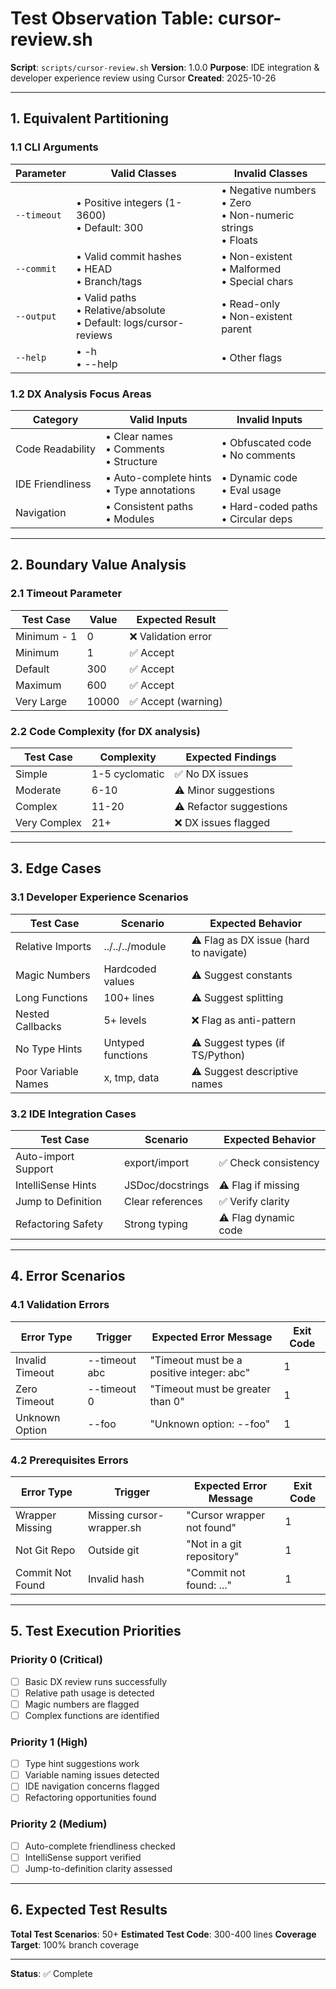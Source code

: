 # Test Observation Table: cursor-review.sh

**Script**: `scripts/cursor-review.sh`
**Version**: 1.0.0
**Purpose**: IDE integration & developer experience review using Cursor
**Created**: 2025-10-26

---

## 1. Equivalent Partitioning

### 1.1 CLI Arguments

| Parameter | Valid Classes | Invalid Classes |
|-----------|--------------|-----------------|
| `--timeout` | • Positive integers (1-3600)<br>• Default: 300 | • Negative numbers<br>• Zero<br>• Non-numeric strings<br>• Floats |
| `--commit` | • Valid commit hashes<br>• HEAD<br>• Branch/tags | • Non-existent<br>• Malformed<br>• Special chars |
| `--output` | • Valid paths<br>• Relative/absolute<br>• Default: logs/cursor-reviews | • Read-only<br>• Non-existent parent |
| `--help` | • -h<br>• --help | • Other flags |

### 1.2 DX Analysis Focus Areas

| Category | Valid Inputs | Invalid Inputs |
|----------|-------------|----------------|
| Code Readability | • Clear names<br>• Comments<br>• Structure | • Obfuscated code<br>• No comments |
| IDE Friendliness | • Auto-complete hints<br>• Type annotations | • Dynamic code<br>• Eval usage |
| Navigation | • Consistent paths<br>• Modules | • Hard-coded paths<br>• Circular deps |

---

## 2. Boundary Value Analysis

### 2.1 Timeout Parameter

| Test Case | Value | Expected Result |
|-----------|-------|-----------------|
| Minimum - 1 | 0 | ❌ Validation error |
| Minimum | 1 | ✅ Accept |
| Default | 300 | ✅ Accept |
| Maximum | 600 | ✅ Accept |
| Very Large | 10000 | ✅ Accept (warning) |

### 2.2 Code Complexity (for DX analysis)

| Test Case | Complexity | Expected Findings |
|-----------|-----------|-------------------|
| Simple | 1-5 cyclomatic | ✅ No DX issues |
| Moderate | 6-10 | ⚠️ Minor suggestions |
| Complex | 11-20 | ⚠️ Refactor suggestions |
| Very Complex | 21+ | ❌ DX issues flagged |

---

## 3. Edge Cases

### 3.1 Developer Experience Scenarios

| Test Case | Scenario | Expected Behavior |
|-----------|----------|-------------------|
| Relative Imports | ../../../module | ⚠️ Flag as DX issue (hard to navigate) |
| Magic Numbers | Hardcoded values | ⚠️ Suggest constants |
| Long Functions | 100+ lines | ⚠️ Suggest splitting |
| Nested Callbacks | 5+ levels | ❌ Flag as anti-pattern |
| No Type Hints | Untyped functions | ⚠️ Suggest types (if TS/Python) |
| Poor Variable Names | x, tmp, data | ⚠️ Suggest descriptive names |

### 3.2 IDE Integration Cases

| Test Case | Scenario | Expected Behavior |
|-----------|----------|-------------------|
| Auto-import Support | export/import | ✅ Check consistency |
| IntelliSense Hints | JSDoc/docstrings | ⚠️ Flag if missing |
| Jump to Definition | Clear references | ✅ Verify clarity |
| Refactoring Safety | Strong typing | ⚠️ Flag dynamic code |

---

## 4. Error Scenarios

### 4.1 Validation Errors

| Error Type | Trigger | Expected Error Message | Exit Code |
|------------|---------|----------------------|-----------|
| Invalid Timeout | --timeout abc | "Timeout must be a positive integer: abc" | 1 |
| Zero Timeout | --timeout 0 | "Timeout must be greater than 0" | 1 |
| Unknown Option | --foo | "Unknown option: --foo" | 1 |

### 4.2 Prerequisites Errors

| Error Type | Trigger | Expected Error Message | Exit Code |
|------------|---------|----------------------|-----------|
| Wrapper Missing | Missing cursor-wrapper.sh | "Cursor wrapper not found" | 1 |
| Not Git Repo | Outside git | "Not in a git repository" | 1 |
| Commit Not Found | Invalid hash | "Commit not found: ..." | 1 |

---

## 5. Test Execution Priorities

### Priority 0 (Critical)
- [ ] Basic DX review runs successfully
- [ ] Relative path usage is detected
- [ ] Magic numbers are flagged
- [ ] Complex functions are identified

### Priority 1 (High)
- [ ] Type hint suggestions work
- [ ] Variable naming issues detected
- [ ] IDE navigation concerns flagged
- [ ] Refactoring opportunities found

### Priority 2 (Medium)
- [ ] Auto-complete friendliness checked
- [ ] IntelliSense support verified
- [ ] Jump-to-definition clarity assessed

---

## 6. Expected Test Results

**Total Test Scenarios**: 50+
**Estimated Test Code**: 300-400 lines
**Coverage Target**: 100% branch coverage

---

**Status**: ✅ Complete
